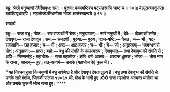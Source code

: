 **बभ्रु: श्रेष्ठो मनुष्याणां देवैर्देवावृध: सम: ।** **पुरुषा: पञ्चषष्टिश्च षट्सहस्राणि चाष्ट च ॥ १०॥** **येऽमृतत्वमनुप्राप्ता बभ्रोर्देवावृधादपि ।** **महाभोजोऽतिधर्मात्मा भोजा आसंस्तदन्वये ॥ ११॥** 

**शब्दार्थ** 

**बभ्रु:—** **राजा बभ्रु** **; श्रेष्ठ:—** **सब राजाओं में श्रेष्ठ** **; मनुष्याणाम्—** **सारे मनुष्यों में** **; देवै:—** **देवताओं समेत** **; देवावृध:—** **राजा देवावृध** **;** **सम:—** **समदर्शी** **; पुरुषा:—** **पुरुष** **; पञ्च-षष्टि:—** **पैसठ** **; च—** **भी** **; षट्-सहस्राणि—** **छह हजार** **; च—** **भी** **; अष्ट—** **आठ हजार** **; च—** **भी** **;** **ये—** **जो** **; अमृतत्वम्—** **भवबन्धन से मोक्ष** **; अनुप्राप्ता:—** **प्राप्त** **; बभ्रो:—** **बभ्रु की संगति के फलस्वरूप** **; देवावृधात्—** **तथा देवावृध की** **संगति से** **; अपि—** **निस्सन्देह** **; महाभोज:—** **राजा महाभोज** **; अति-धर्म-आत्मा—** **अत्यन्त धाॢमक** **; भोजा:—** **भोज नाम के राजा** **;** **आसन्—** **हुए** **; तत्-अन्वये—** **उसके (महाभोज के) कुल में।** **.** 

**''यह निश्चय हुआ कि मनुष्यों में बभ्रु सर्वश्रेष्ठ है और देवावृध देवता तुल्य है। बभ्रु तथा देवावृध** **की संगति से उनके सारे वंशज, जिनकी संलया १४०६५ थी, मोक्ष के भागी हुए।ÓÓ राजा महाभोज** **अत्यन्त धर्मात्मा था और उसके कुल में भोज राजा हुए।** **** 